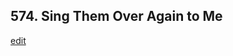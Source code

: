 
## 574.  Sing Them Over Again to Me
[edit](https://docs.google.com/document/d/1n0I36CqOKWhn1nPwPqEj_asjOM3G0smB/edit?mode=html)



